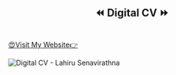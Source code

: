 <center><h2>⏪ Digital CV ⏩</h2></center>
<br>
<a href="https://lahirusenavirathna.streamlit.app/">😍Visit My Website👉</a>

<br>

![Digital CV - Lahiru Senavirathna](https://github.com/SE-LAPS/MY-PORTFOLIO/assets/87580847/0fa4c88a-2a23-4de3-b09d-ca05e6a685fb)
